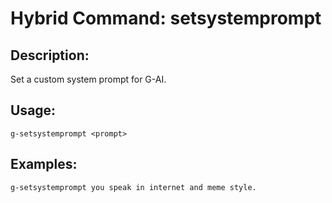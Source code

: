 # Hybrid Command: setsystemprompt

## Description:
Set a custom system prompt for G-AI.

## Usage:
    g-setsystemprompt <prompt>

## Examples:
    g-setsystemprompt you speak in internet and meme style.